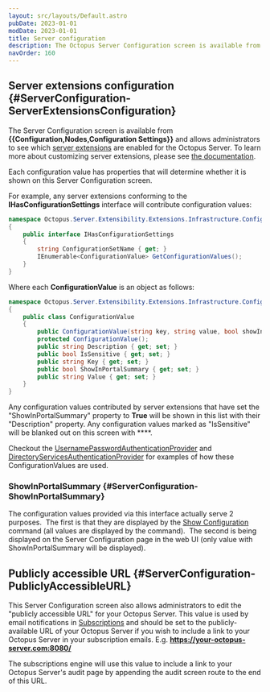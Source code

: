 ```yaml
---
layout: src/layouts/Default.astro
pubDate: 2023-01-01
modDate: 2023-01-01
title: Server configuration
description: The Octopus Server Configuration screen is available from Configuration > Nodes > Configuration Settings and allows administrators to see which server extensions are enabled for the Octopus Server.
navOrder: 160
---
```


## Server extensions configuration {#ServerConfiguration-ServerExtensionsConfiguration}

The Server Configuration screen is available from **{{Configuration,Nodes,Configuration Settings}}** and allows administrators to see which [server extensions](/docs/administration/server-extensibility/) are enabled for the Octopus Server. To learn more about customizing server extensions, please see [the documentation](/docs/administration/server-extensibility/customizing-an-octopus-deploy-server-extension).

Each configuration value has properties that will determine whether it is shown on this Server Configuration screen.

For example, any server extensions conforming to the **IHasConfigurationSettings** interface will contribute configuration values:

```csharp
namespace Octopus.Server.Extensibility.Extensions.Infrastructure.Configuration
{
    public interface IHasConfigurationSettings
    {
        string ConfigurationSetName { get; }
        IEnumerable<ConfigurationValue> GetConfigurationValues();
    }
}
```

Where each **ConfigurationValue** is an object as follows:

```csharp
namespace Octopus.Server.Extensibility.Extensions.Infrastructure.Configuration
{
    public class ConfigurationValue
    {
        public ConfigurationValue(string key, string value, bool showInPortalSummary, string description = "", bool isSensitive = false);
        protected ConfigurationValue();
        public string Description { get; set; }
        public bool IsSensitive { get; set; }
        public string Key { get; set; }
        public bool ShowInPortalSummary { get; set; }
        public string Value { get; set; }
    }
}
```

Any configuration values contributed by server extensions that have set the "ShowInPortalSummary" property to **True** will be shown in this list with their "Description" property. Any configuration values marked as "IsSensitive" will be blanked out on this screen with \*\*\*\*.

Checkout the [UsernamePasswordAuthenticationProvider](https://github.com/OctopusDeploy/UsernamePasswordAuthenticationProvider/blob/master/source/Octopus.Server.Extensibility.Authentication.UsernamePassword/Configuration/UsernamePasswordConfigurationStore.cs) and [DirectoryServicesAuthenticationProvider](https://github.com/OctopusDeploy/DirectoryServicesAuthenticationProvider/blob/master/source/Server/Configuration/DirectoryServicesConfigurationStore.cs) for examples of how these ConfigurationValues are used.

### ShowInPortalSummary {#ServerConfiguration-ShowInPortalSummary}

The configuration values provided via this interface actually serve 2 purposes.  The first is that they are displayed by the [Show Configuration](/docs/administration/managing-infrastructure/show-configuration) command (all values are displayed by the command).  The second is being displayed on the Server Configuration page in the web UI (only value with ShowInPortalSummary will be displayed).

## Publicly accessible URL {#ServerConfiguration-PubliclyAccessibleURL}

This Server Configuration screen also allows administrators to edit the "publicly accessible URL" for your Octopus Server. This value is used by email notifications in [Subscriptions](/docs/administration/managing-infrastructure/subscriptions) and should be set to the publicly-available URL of your Octopus Server if you wish to include a link to your Octopus Server in your subscription emails. E.g. **https://your-octopus-server.com:8080/**

The subscriptions engine will use this value to include a link to your Octopus Server's audit page by appending the audit screen route to the end of this URL.
